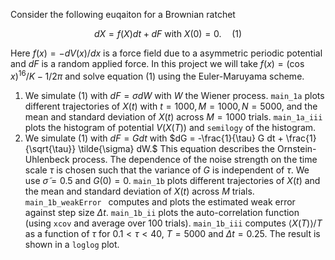 Consider the following euqaiton for a Brownian ratchet

$$ dX = f(X)dt + dF \mbox{ with } X(0) = 0. \quad (1)$$ 

Here $f(x) = -dV(x)/dx$ is a force field due to a asymmetric periodic potential 
and $dF$ is a random applied force. 
In this project we will take $f(x) = (\cos{x})^{16}/K -1/2\pi$ and solve equation (1) using the Euler-Maruyama scheme.

1. We simulate (1) with $dF = \sigma dW$ with $W$ the Wiener process. 
`main_1a` plots different trajectories of $X(t)$ with $t = 1000, M = 1000, N = 5000,$ and the mean and standard deviation of $X(t)$ across $M=1000$ trials. `main_1a_iii` plots the histogram of potential $V(X(T))$ and `semilogy` of the histogram.   
2. We simulate (1) with $dF = G dt$ with    $dG = -\frac{1}{\tau} G dt + \frac{1}{\sqrt{\tau}} \tilde{\sigma} dW.$  This equation describes the Ornstein-Uhlenbeck process. 
The dependence of the noise strength on the time scale $\tau$ is chosen such that
the variance of $G$ is independent of $\tau$. We use $\tilde{\sigma} = 0.5$ and $G(0) = 0$.
`main_1b` plots different trajectories of $X(t)$ and the mean and standard deviation of $X(t)$ across $M$ trials. `main_1b_weakError ` computes and plots the estimated weak error against step size $\Delta t$. `main_1b_ii` plots the auto-correlation function (using `xcov` and average over 100 trials). `main_1b_iii` computes $\langle X(T)\rangle/T$ as a function of $\tau$ for $0.1 < \tau < 40$, $T = 5000$ and $\Delta t= 0.25$. The result is shown in a `loglog` plot.
